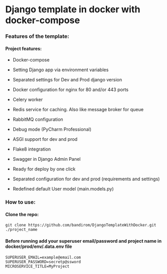 # Django template in docker with docker-compose

### Features of the template:

#### Project features:
* Docker-compose
* Setting Django app via environment variables
* Separated settings for Dev and Prod django version
* Docker configuration for nginx for 80 and/or 443 ports
* Celery worker
* Redis service for caching. Also like message broker for queue
* RabbitMQ configuration
* Debug mode (PyCharm Professional)
* ASGI support for dev and prod
* Flake8 integration
* Swagger in Django Admin Panel
* Ready for deploy by one click
* Separated configuration for dev and prod (requirements and settings)

* Redefined default User model (main.models.py)

### How to use:

#### Clone the repo:

    git clone https://github.com/bandirom/DjangoTemplateWithDocker.git ./project_name
    

#### Before running add your superuser email/password and project name in docker/prod/env/.data.env file

    SUPERUSER_EMAIL=example@email.com
    SUPERUSER_PASSWORD=secretp@ssword
    MICROSERVICE_TITLE=MyProject

